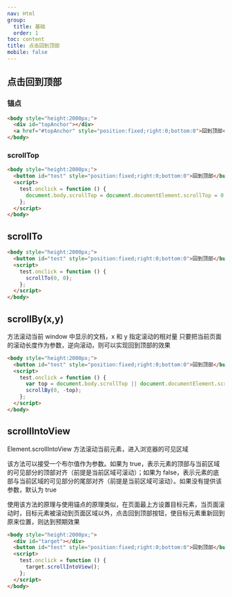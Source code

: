```yaml
---
nav: Html
group:
  title: 基础
  order: 1
toc: content
title: 点击回到顶部
mobile: false
---
```


## 点击回到顶部

### 锚点

```html
<body style="height:2000px;">
  <div id="topAnchor"></div>
  <a href="#topAnchor" style="position:fixed;right:0;bottom:0">回到顶部</a>
</body>
```

### scrollTop

```html
<body style="height:2000px;">
  <button id="test" style="position:fixed;right:0;bottom:0">回到顶部</button>
  <script>
    test.onclick = function () {
      document.body.scrollTop = document.documentElement.scrollTop = 0;
    };
  </script>
</body>
```

## scrollTo

```html
<body style="height:2000px;">
  <button id="test" style="position:fixed;right:0;bottom:0">回到顶部</button>
  <script>
    test.onclick = function () {
      scrollTo(0, 0);
    };
  </script>
</body>
```

## scrollBy(x,y)

方法滚动当前 window 中显示的文档，x 和 y 指定滚动的相对量
只要把当前页面的滚动长度作为参数，逆向滚动，则可以实现回到顶部的效果

```html
<body style="height:2000px;">
  <button id="test" style="position:fixed;right:0;bottom:0">回到顶部</button>
  <script>
    test.onclick = function () {
      var top = document.body.scrollTop || document.documentElement.scrollTop;
      scrollBy(0, -top);
    };
  </script>
</body>
```

## scrollIntoView

Element.scrollIntoView 方法滚动当前元素，进入浏览器的可见区域

该方法可以接受一个布尔值作为参数。如果为 true，表示元素的顶部与当前区域的可见部分的顶部对齐（前提是当前区域可滚动）；如果为 false，表示元素的底部与当前区域的可见部分的尾部对齐（前提是当前区域可滚动）。如果没有提供该参数，默认为 true

使用该方法的原理与使用锚点的原理类似，在页面最上方设置目标元素，当页面滚动时，目标元素被滚动到页面区域以外，点击回到顶部按钮，使目标元素重新回到原来位置，则达到预期效果

```html
<body style="height:2000px;">
  <div id="target"></div>
  <button id="test" style="position:fixed;right:0;bottom:0">回到顶部</button>
  <script>
    test.onclick = function () {
      target.scrollIntoView();
    };
  </script>
</body>
```
